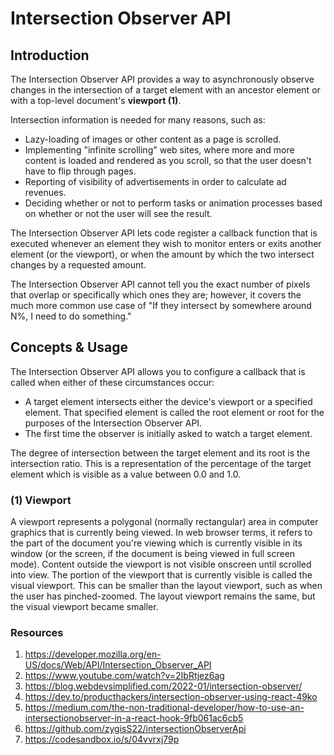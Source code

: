 # Intersection Observer API

## Introduction

The Intersection Observer API provides a way to asynchronously observe changes in the intersection of a target element with an ancestor element or with a top-level document's **viewport (1)**.

Intersection information is needed for many reasons, such as:
- Lazy-loading of images or other content as a page is scrolled.
- Implementing "infinite scrolling" web sites, where more and more content is loaded and rendered as you scroll, so that the user doesn't have to flip through pages.
- Reporting of visibility of advertisements in order to calculate ad revenues.
- Deciding whether or not to perform tasks or animation processes based on whether or not the user will see the result.

The Intersection Observer API lets code register a callback function that is executed whenever an element they wish to monitor enters or exits another element (or the viewport), or when the amount by which the two intersect changes by a requested amount.

The Intersection Observer API cannot tell you the exact number of pixels that overlap or specifically which ones they are; however, it covers the much more common use case of "If they intersect by somewhere around N%, I need to do something."

## Concepts & Usage

The Intersection Observer API allows you to configure a callback that is called when either of these circumstances occur:
- A target element intersects either the device's viewport or a specified element. That specified element is called the root element or root for the purposes of the Intersection Observer API.
- The first time the observer is initially asked to watch a target element.

The degree of intersection between the target element and its root is the intersection ratio. This is a representation of the percentage of the target element which is visible as a value between 0.0 and 1.0.



### (1) Viewport
A viewport represents a polygonal (normally rectangular) area in computer graphics that is currently being viewed. In web browser terms, it refers to the part of the document you're viewing which is currently visible in its window (or the screen, if the document is being viewed in full screen mode). Content outside the viewport is not visible onscreen until scrolled into view.
The portion of the viewport that is currently visible is called the visual viewport. This can be smaller than the layout viewport, such as when the user has pinched-zoomed. The layout viewport remains the same, but the visual viewport became smaller.

### Resources
1. https://developer.mozilla.org/en-US/docs/Web/API/Intersection_Observer_API
2. https://www.youtube.com/watch?v=2IbRtjez6ag
3. https://blog.webdevsimplified.com/2022-01/intersection-observer/
4. https://dev.to/producthackers/intersection-observer-using-react-49ko
5. https://medium.com/the-non-traditional-developer/how-to-use-an-intersectionobserver-in-a-react-hook-9fb061ac6cb5
6. https://github.com/zygisS22/intersectionObserverApi
7. https://codesandbox.io/s/04vvrxj79p